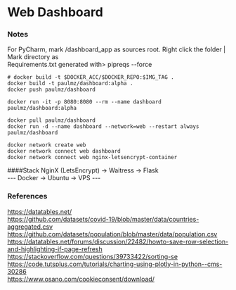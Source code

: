 # Web Dashboard

### Notes
For PyCharm, mark /dashboard_app as sources root. Right click the folder | Mark directory as  
Requirements.txt generated with> pipreqs --force
```
# docker build -t $DOCKER_ACC/$DOCKER_REPO:$IMG_TAG .
docker build -t paulmz/dashboard:alpha .
docker push paulmz/dashboard

docker run -it -p 8080:8080 --rm --name dashboard paulmz/dashboard:alpha 

docker pull paulmz/dashboard
docker run -d --name dashboard --network=web --restart always paulmz/dashboard

docker network create web
docker network connect web dashboard
docker network connect web nginx-letsencrypt-container
```
####Stack
NginX (LetsEncrypt) -> Waitress -> Flask  
--- Docker -> Ubuntu -> VPS ---

### References
https://datatables.net/  
https://github.com/datasets/covid-19/blob/master/data/countries-aggregated.csv  
https://github.com/datasets/population/blob/master/data/population.csv  
https://datatables.net/forums/discussion/22482/howto-save-row-selection-and-highlighting-if-page-refresh  
https://stackoverflow.com/questions/39733422/sorting-se  
https://code.tutsplus.com/tutorials/charting-using-plotly-in-python--cms-30286  
https://www.osano.com/cookieconsent/download/  

